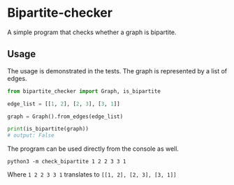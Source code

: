 # Bipartite-checker
A simple program that checks whether a graph is bipartite.

## Usage
The usage is demonstrated in the tests. The graph is represented by a list of edges.

```python
from bipartite_checker import Graph, is_bipartite

edge_list = [[1, 2], [2, 3], [3, 1]]

graph = Graph().from_edges(edge_list)

print(is_bipartite(graph))
# output: False
```

The program can be used directly from the console as well.

```shell script
python3 -m check_bipartite 1 2 2 3 3 1
```

Where ```1 2 2 3 3 1``` translates to ```[[1, 2], [2, 3], [3, 1]]```
